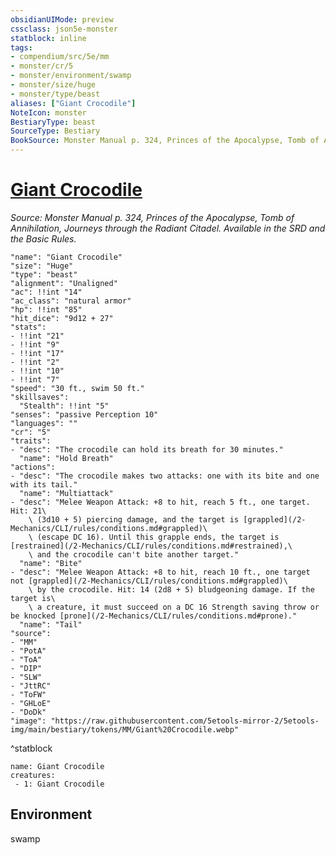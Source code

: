 ```yaml
---
obsidianUIMode: preview
cssclass: json5e-monster
statblock: inline
tags:
- compendium/src/5e/mm
- monster/cr/5
- monster/environment/swamp
- monster/size/huge
- monster/type/beast
aliases: ["Giant Crocodile"]
NoteIcon: monster
BestiaryType: beast
SourceType: Bestiary
BookSource: Monster Manual p. 324, Princes of the Apocalypse, Tomb of Annihilation, Journeys through the Radiant Citadel. Available in the SRD and the Basic Rules.
---
```

# [Giant Crocodile](2-Mechanics/CLI/bestiary/beast/giant-crocodile.md)
*Source: Monster Manual p. 324, Princes of the Apocalypse, Tomb of Annihilation, Journeys through the Radiant Citadel. Available in the SRD and the Basic Rules.*  

```statblock
"name": "Giant Crocodile"
"size": "Huge"
"type": "beast"
"alignment": "Unaligned"
"ac": !!int "14"
"ac_class": "natural armor"
"hp": !!int "85"
"hit_dice": "9d12 + 27"
"stats":
- !!int "21"
- !!int "9"
- !!int "17"
- !!int "2"
- !!int "10"
- !!int "7"
"speed": "30 ft., swim 50 ft."
"skillsaves":
  "Stealth": !!int "5"
"senses": "passive Perception 10"
"languages": ""
"cr": "5"
"traits":
- "desc": "The crocodile can hold its breath for 30 minutes."
  "name": "Hold Breath"
"actions":
- "desc": "The crocodile makes two attacks: one with its bite and one with its tail."
  "name": "Multiattack"
- "desc": "Melee Weapon Attack: +8 to hit, reach 5 ft., one target. Hit: 21\
    \ (3d10 + 5) piercing damage, and the target is [grappled](/2-Mechanics/CLI/rules/conditions.md#grappled)\
    \ (escape DC 16). Until this grapple ends, the target is [restrained](/2-Mechanics/CLI/rules/conditions.md#restrained),\
    \ and the crocodile can't bite another target."
  "name": "Bite"
- "desc": "Melee Weapon Attack: +8 to hit, reach 10 ft., one target not [grappled](/2-Mechanics/CLI/rules/conditions.md#grappled)\
    \ by the crocodile. Hit: 14 (2d8 + 5) bludgeoning damage. If the target is\
    \ a creature, it must succeed on a DC 16 Strength saving throw or be knocked [prone](/2-Mechanics/CLI/rules/conditions.md#prone)."
  "name": "Tail"
"source":
- "MM"
- "PotA"
- "ToA"
- "DIP"
- "SLW"
- "JttRC"
- "ToFW"
- "GHLoE"
- "DoDk"
"image": "https://raw.githubusercontent.com/5etools-mirror-2/5etools-img/main/bestiary/tokens/MM/Giant%20Crocodile.webp"
```
^statblock

```encounter-table
name: Giant Crocodile
creatures:
 - 1: Giant Crocodile
```

## Environment

swamp